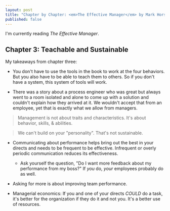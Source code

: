 ```yaml
---
layout: post
title: "Chapter by Chapter: <em>The Effective Manager</em> by Mark Horstman, Kate Braun, and Sarah Sentes - Chapter 3"
published: false
---
```


I'm currently reading *The Effective Manager*.

## Chapter 3: Teachable and Sustainable
My takeaways from chapter three:
* You don't have to use the tools in the book to work at the four behaviors. But you also have to be able to teach them to others. So if you don't have a system, this system of tools will work.

* There was a story about a process engineer who was great but always went to a room isolated and alone to come up with a solution and couldn't explain how they
  arrived at it. We wouldn't accept that from an employee, yet that is exactly what we allow from managers.

> Management is not about traits and characteristics. It's about behavior, skills, & abilities.

> We can't build on your "personality". That's not sustainable. 

* Communicating about performance helps bring out the best in your directs and needs to be frequent to be effective. Infrequent or overly periodic communication reduces its effectiveness.
  * Ask yourself the question, "Do I want more feedback about my performance from my boss?" If *you* do, *your* employees probably do as well.

* Asking for more is about improving team performance.

* Managerial economics: If you and one of your directs *COULD* do a task, it's better for the organization if they do it and not you. It's a better use of resources.
